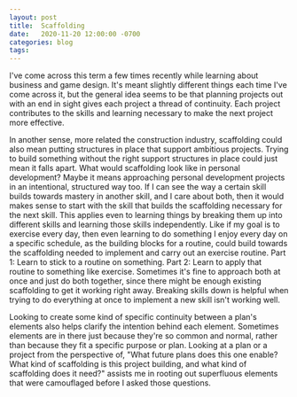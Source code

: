 ```yaml
---
layout: post
title:  Scaffolding 
date:   2020-11-20 12:00:00 -0700
categories: blog
tags:  
---
```


I've come across this term a few times recently while learning about business and game design. It's meant slightly different things each time I've come across it, but the general idea seems to be that planning projects out with an end in sight gives each project a thread of continuity. Each project contributes to the skills and learning necessary to make the next project more effective. 

In another sense, more related the construction industry, scaffolding could also mean putting structures in place that support ambitious projects. Trying to build something without the right support structures in place could just mean it falls apart. What would scaffolding look like in personal development? Maybe it means approaching personal development projects in an intentional, structured way too. If I can see the way a certain skill builds towards mastery in another skill, and I care about both, then it would makes sense to start with the skill that builds the scaffolding necessary for the next skill. This applies even to learning things by breaking them up into different skills and learning those skills independently. Like if my goal is to exercise every day, then even learning to do something I enjoy every day on a specific schedule, as the building blocks for a routine, could build towards the scaffolding needed to implement and carry out an exercise routine. Part 1: Learn to stick to a routine on something. Part 2: Learn to apply that routine to something like exercise. Sometimes it's fine to approach both at once and just do both together, since there might be enough existing scaffolding to get it working right away. Breaking skills down is helpful when trying to do everything at once to implement a new skill isn't working well.   

Looking to create some kind of specific continuity between a plan's elements also helps clarify the intention behind each element. Sometimes elements are in there just because they're so common and normal, rather than because they fit a specific purpose or plan. Looking at a plan or a project from the perspective of, "What future plans does this one enable? What kind of scaffolding is this project building, and what kind of scaffolding does it need?" assists me in rooting out superfluous elements that were camouflaged before I asked those questions. 




















